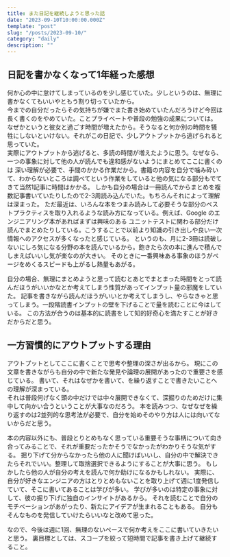 ```yaml
---
title: また日記を継続しようと思った話
date: "2023-09-10T10:00:00.000Z"
template: "post"
slug: "/posts/2023-09-10/"
category: "daily"
description: ""
---
```


## 日記を書かなくなって1年経った感想

何か心の中に怠けてしまっているのを少し感じていた。少しというのは、無理に書かなくてもいいやともう割り切っていたから。  
今までの自分だったらその気持ちが嫌でまた書き始めていたんだろうけど今回は長く書くのをやめていた。ことプライベートや普段の勉強の成果については。  
なぜかというと彼女と過ごす時間が増えたから。そうなると何か別の時間を犠牲にしないといけない。それがこの日記で、少しアウトプットから逃げられると思っていた。  
実際にアウトプットから逃げると、多読の時間が増えたように思う。なぜなら、一つの事象に対して他の人が読んでも違和感がないようにまとめてここに書くのは
深い理解が必要で、手間のかかる作業だから。書籍の内容を自分で噛み砕いて、わからないところは調べてという作業をしていると他の気になる部分もでてきて当然1記事に時間はかかる。
しかも自分の場合は一冊読んでからまとめを複数記事書いていたりしたので2-3周読み込んでいた。もちろんそれによって理解は深まった。
ただ最近は、いろんな本をつまみ読みして必要そうな部分のベストプラクティスを取り入れるような読み方になっている。例えば、Google のエンジニアリング本があればまずは興味のある
ユニットテストに関わる部分だけ読んでまとめたりしている。こうすることで以前より知識の引き出しや良い一次情報へのアクセスが多くなったと感じている。
というのも、月に2-3冊は読破しないにしろ気になる分野の本を読んでいるから。飽きたら次の本に進んで積んでしまえばいいし気が楽なのが大きい。
そのときに一番興味ある事象のほうがページをめくるスピードも上がるし熱量もあがる。

自分の場合、無理にまとめようと思って読むとあとでまとまった時間をとって読んだほうがいいかなとか考えてしまう性質があってインプット量の邪魔をしていた。
記事を書きながら読んだほうがいいとか考えてしまうし、やらなきゃと思ってしまう。一段階読書インプットの壁を下げることで量を読むことに今はしている。
この方法が合うのは基本的に読書をして知的好奇心を満たすことが好きだからだと思う。


## 一方習慣的にアウトプットする理由

アウトプットとしてここに書くことで思考や整理の深さが出るから。
現にこの文章を書きながらも自分の中で新たな発見や論理の展開があったので重要さを感じている。
書いて、それはなぜかを書いて、を繰り返すことで書きたいことへの理解が深まっている。  
それは普段何げなく頭の中だけでは中々展開できなくて、深掘りのためだけに集中して向かい合うということが大事なのだろう。
本を読みつつ、なぜなぜを繰り返すのは2並列的な思考法が必要で、自分を始めそのやり方は人には向いてないからだと思う。

本の内容以外にも、普段とりとめもなく思っている重要そうな事柄について向き合ってみることで、それが重要だったかそうでなかったがわかりそうな気がする。
掘り下げて分からなかったら他の人に聞けばいいし、自分の中で解決できたらそれでいい。整理して取捨選択できるようにすることが大事に思う。
もしかしたら他の人が自分の考えを読んで何か助けになるかもしれない。
実際に、自分が好きなエンジニアの方はとりとめもないことを取り上げて週に1度発信していて、そこに書いてあることは学びが多い。
学びが多いのは特定の事象に対して、彼の掘り下げに独自のインサイトがあるから。
それを読むことで自分のモチベーションがあがったり、新たにアイデアが生まれることもある。
自分もそんなものを発信していけたらいいなと改めて思った。

なので、今後は週に1回、無理のないペースで何か考えをここに書いていきたいと思う。
裏目標としては、スコープを絞って短時間で記事を書き上げて継続すること。
